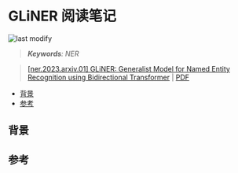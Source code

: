 GLiNER 阅读笔记
===
<!--START_SECTION:badge-->

![last modify](https://img.shields.io/static/v1?label=last%20modify&message=2025-08-03%2022%3A42%3A16&color=yellowgreen&style=flat-square)

<!--END_SECTION:badge-->
<!--info
top: false
draft: true
hidden: true
tag: [nlp_ner]
-->

> ***Keywords**: NER*

> [[ner.2023.arxiv.01] GLiNER: Generalist Model for Named Entity Recognition using Bidirectional Transformer](https://arxiv.org/abs/2311.08526) | [PDF]([ner.2023.arxiv.01]%20GLiNER.pdf)

<!--START_SECTION:toc-->
- [背景](#背景)
- [参考](#参考)
<!--END_SECTION:toc-->


## 背景


## 参考